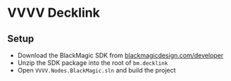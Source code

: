 # VVVV Decklink

## Setup
- Download the BlackMagic SDK from [blackmagicdesign.com/developer](https://www.blackmagicdesign.com/de/developer/)
- Unzip the SDK package into the root of `bm.decklink`
- Open `VVVV.Nodes.BlackMagic.sln` and build the project
